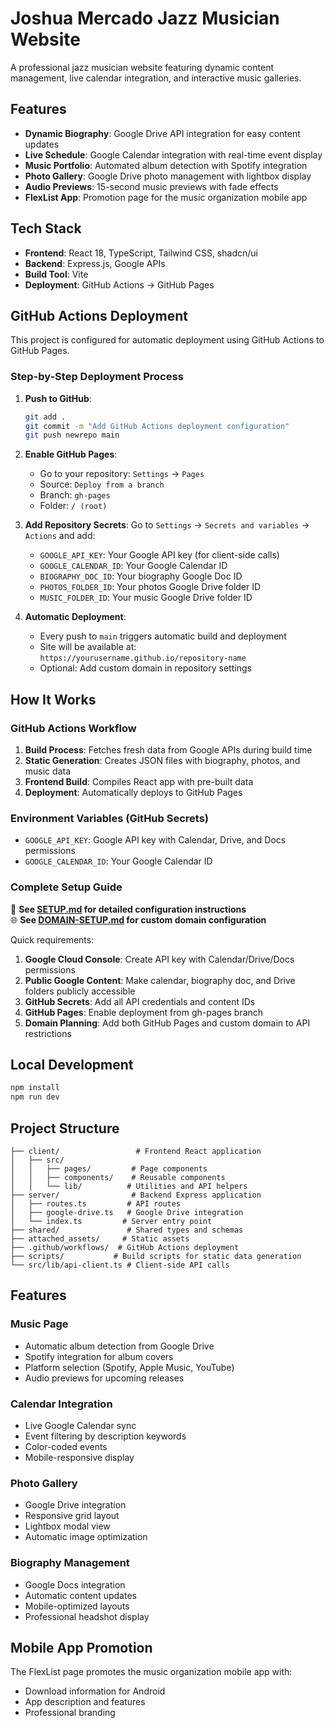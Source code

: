 # Joshua Mercado Jazz Musician Website

A professional jazz musician website featuring dynamic content management, live calendar integration, and interactive music galleries.

## Features

- **Dynamic Biography**: Google Drive API integration for easy content updates
- **Live Schedule**: Google Calendar integration with real-time event display
- **Music Portfolio**: Automated album detection with Spotify integration
- **Photo Gallery**: Google Drive photo management with lightbox display
- **Audio Previews**: 15-second music previews with fade effects
- **FlexList App**: Promotion page for the music organization mobile app

## Tech Stack

- **Frontend**: React 18, TypeScript, Tailwind CSS, shadcn/ui
- **Backend**: Express.js, Google APIs
- **Build Tool**: Vite
- **Deployment**: GitHub Actions → GitHub Pages

## GitHub Actions Deployment

This project is configured for automatic deployment using GitHub Actions to GitHub Pages.

### Step-by-Step Deployment Process

1. **Push to GitHub**:
   ```bash
   git add .
   git commit -m "Add GitHub Actions deployment configuration"
   git push newrepo main
   ```

2. **Enable GitHub Pages**:
   - Go to your repository: `Settings` → `Pages`
   - Source: `Deploy from a branch`
   - Branch: `gh-pages`
   - Folder: `/ (root)`

3. **Add Repository Secrets**:
   Go to `Settings` → `Secrets and variables` → `Actions` and add:
   - `GOOGLE_API_KEY`: Your Google API key (for client-side calls)
   - `GOOGLE_CALENDAR_ID`: Your Google Calendar ID
   - `BIOGRAPHY_DOC_ID`: Your biography Google Doc ID
   - `PHOTOS_FOLDER_ID`: Your photos Google Drive folder ID  
   - `MUSIC_FOLDER_ID`: Your music Google Drive folder ID

4. **Automatic Deployment**:
   - Every push to `main` triggers automatic build and deployment
   - Site will be available at: `https://yourusername.github.io/repository-name`
   - Optional: Add custom domain in repository settings

## How It Works

### GitHub Actions Workflow
1. **Build Process**: Fetches fresh data from Google APIs during build time
2. **Static Generation**: Creates JSON files with biography, photos, and music data
3. **Frontend Build**: Compiles React app with pre-built data
4. **Deployment**: Automatically deploys to GitHub Pages

### Environment Variables (GitHub Secrets)
- `GOOGLE_API_KEY`: Google API key with Calendar, Drive, and Docs permissions
- `GOOGLE_CALENDAR_ID`: Your Google Calendar ID

### Complete Setup Guide
📖 **See [SETUP.md](./SETUP.md) for detailed configuration instructions**  
🌐 **See [DOMAIN-SETUP.md](./DOMAIN-SETUP.md) for custom domain configuration**

Quick requirements:
1. **Google Cloud Console**: Create API key with Calendar/Drive/Docs permissions
2. **Public Google Content**: Make calendar, biography doc, and Drive folders publicly accessible  
3. **GitHub Secrets**: Add all API credentials and content IDs
4. **GitHub Pages**: Enable deployment from gh-pages branch
5. **Domain Planning**: Add both GitHub Pages and custom domain to API restrictions

## Local Development

```bash
npm install
npm run dev
```

## Project Structure

```
├── client/                 # Frontend React application
│   ├── src/
│   │   ├── pages/         # Page components
│   │   ├── components/    # Reusable components
│   │   └── lib/          # Utilities and API helpers
├── server/                # Backend Express application
│   ├── routes.ts         # API routes
│   ├── google-drive.ts   # Google Drive integration
│   └── index.ts         # Server entry point
├── shared/               # Shared types and schemas
├── attached_assets/     # Static assets
├── .github/workflows/  # GitHub Actions deployment
├── scripts/           # Build scripts for static data generation
└── src/lib/api-client.ts # Client-side API calls
```

## Features

### Music Page
- Automatic album detection from Google Drive
- Spotify integration for album covers
- Platform selection (Spotify, Apple Music, YouTube)
- Audio previews for upcoming releases

### Calendar Integration
- Live Google Calendar sync
- Event filtering by description keywords
- Color-coded events
- Mobile-responsive display

### Photo Gallery
- Google Drive integration
- Responsive grid layout
- Lightbox modal view
- Automatic image optimization

### Biography Management
- Google Docs integration
- Automatic content updates
- Mobile-optimized layouts
- Professional headshot display

## Mobile App Promotion

The FlexList page promotes the music organization mobile app with:
- Download information for Android
- App description and features
- Professional branding